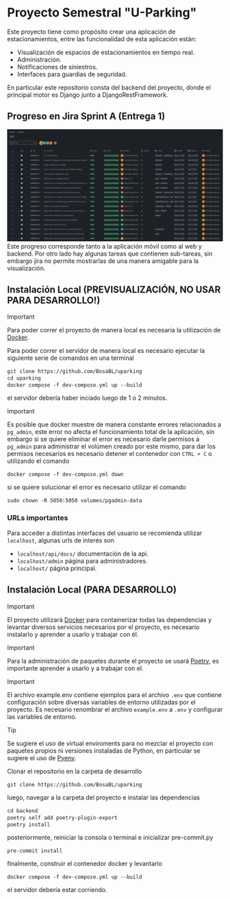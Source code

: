 # Proyecto Semestral "U-Parking"

Este proyecto tiene como propósito crear una aplicación de estacionamientos, entre las funcionalidad de esta aplicación están:

- Visualización de espacios de estacionamientos en tiempo real.
- Administración.
- Notificaciones de siniestros.
- Interfaces para guardias de seguridad.

En particular este repositorio consta del backend del proyecto, donde el principal motor es Django junto a DjangoRestFramework.

## Progreso en Jira Sprint A (Entrega 1)
![Imágen Progreso en Jira](https://raw.githubusercontent.com/BosaBL/uparking/main/artifacts/jira_avance_1.png)
Este progreso corresponde tanto a la aplicación móvil como al web y backend. Por otro lado hay algunas tareas que contienen sub-tareas, sin embargo jira no permite mostrarlas de una manera amigable para la visualización.

## Instalación Local (PREVISUALIZACIÓN, NO USAR PARA DESARROLLO!)

> [!IMPORTANT]
> Para poder correr el proyecto de manera local es necesaria la utilización de [Docker](https://docs.docker.com/engine/install/).

Para poder correr el servidor de manera local es necesario ejecutar la siguiente serie de comandos en una terminal

```shell
git clone https://github.com/BosaBL/uparking
cd uparking
docker compose -f dev-compose.yml up --build
```

el servidor debería haber inciado luego de 1 o 2 minutos.

> [!IMPORTANT]
> Es posible que docker muestre de manera constante errores relacionados a `pg_admin`, este error no afecta el funcionamiento total de la aplicación, sin embargo si se quiere eliminar el error es necesario darle permisos a `pg_admin` para administrar el volúmen creado por este mismo, para dar los permisos necesarios es necesario detener el contenedor con `CTRL + C` o utilizando el comando
>
> ```
> docker compose -f dev-compose.yml down
> ```
>
> si se quiere solucionar el error es necesario utilizar el comando
>
> ```
> sudo chown -R 5050:5050 volumes/pgadmin-data
> ```

### URLs importantes

Para acceder a distintas interfaces del usuario se recomienda utilizar `localhost`, algunas urls de interés son

- `localhost/api/docs/` documentación de la api.
- `localhost/admin` página para administradores.
- `localhost/` página principal.

## Instalación Local (PARA DESARROLLO)

> [!IMPORTANT]
> El proyecto utilizará [Docker](https://docs.docker.com/engine/install/) para containerizar todas las dependencias y levantar diversos servicios necesarios por el proyecto, es necesario instalarlo y aprender a usarlo y trabajar con él.

> [!IMPORTANT]
> Para la administración de paquetes durante el proyecto se usará [Poetry](https://python-poetry.org/), es importante aprender a usarlo y a trabajar con el.

> [!IMPORTANT]
> El archivo example.env contiene ejemplos para el archivo `.env` que contiene configuración sobre diversas variables de entorno utilizadas por el proyecto. Es necesario renombrar el archivo `example.env` a `.env` y configurar las variables de entorno.

> [!TIP]
> Se sugiere el uso de virtual enviroments para no mezclar el proyecto con paquetes propios ni versiones instaladas de Python, en particular se sugiere el uso de [Pyenv](https://github.com/pyenv/pyenv).

Clonar el repositorio en la carpeta de desarrollo

```shell
git clone https://github.com/BosaBL/uparking
```

luego, navegar a la carpeta del proyecto e instalar las dependencias

```shell
cd backend
poetry self add poetry-plugin-export
poetry install
```

posteriormente, reiniciar la consola o terminal e inicializar pre-commit.py

```shell
pre-commit install
```

finalmente, construir el contenedor docker y levantarlo

```shell
docker compose -f dev-compose.yml up --build
```

el servidor debería estar corriendo.
